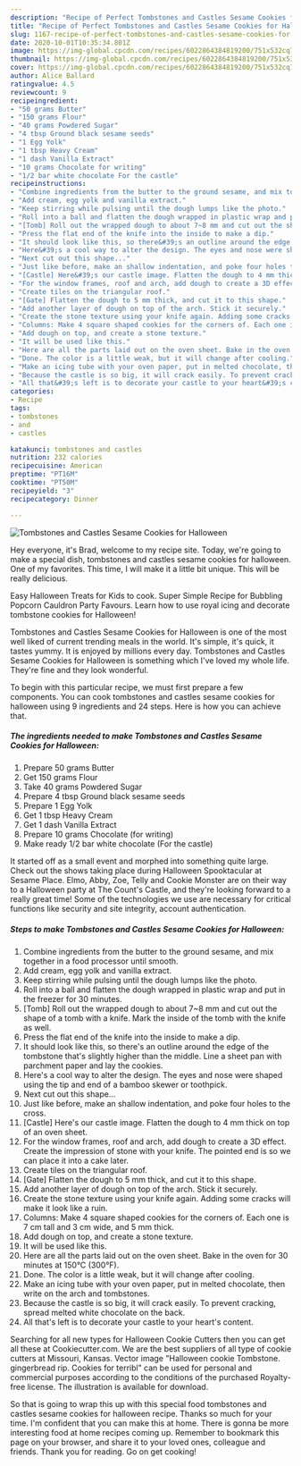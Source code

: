 ```yaml
---
description: "Recipe of Perfect Tombstones and Castles Sesame Cookies for Halloween"
title: "Recipe of Perfect Tombstones and Castles Sesame Cookies for Halloween"
slug: 1167-recipe-of-perfect-tombstones-and-castles-sesame-cookies-for-halloween
date: 2020-10-01T10:35:34.801Z
image: https://img-global.cpcdn.com/recipes/6022864384819200/751x532cq70/tombstones-and-castles-sesame-cookies-for-halloween-recipe-main-photo.jpg
thumbnail: https://img-global.cpcdn.com/recipes/6022864384819200/751x532cq70/tombstones-and-castles-sesame-cookies-for-halloween-recipe-main-photo.jpg
cover: https://img-global.cpcdn.com/recipes/6022864384819200/751x532cq70/tombstones-and-castles-sesame-cookies-for-halloween-recipe-main-photo.jpg
author: Alice Ballard
ratingvalue: 4.5
reviewcount: 9
recipeingredient:
- "50 grams Butter"
- "150 grams Flour"
- "40 grams Powdered Sugar"
- "4 tbsp Ground black sesame seeds"
- "1 Egg Yolk"
- "1 tbsp Heavy Cream"
- "1 dash Vanilla Extract"
- "10 grams Chocolate for writing"
- "1/2 bar white chocolate For the castle"
recipeinstructions:
- "Combine ingredients from the butter to the ground sesame, and mix together in a food processor until smooth."
- "Add cream, egg yolk and vanilla extract."
- "Keep stirring while pulsing until the dough lumps like the photo."
- "Roll into a ball and flatten the dough wrapped in plastic wrap and put in the freezer for 30 minutes."
- "[Tomb] Roll out the wrapped dough to about 7~8 mm and cut out the shape of a tomb with a knife. Mark the inside of the tomb with the knife as well."
- "Press the flat end of the knife into the inside to make a dip."
- "It should look like this, so there&#39;s an outline around the edge of the tombstone that&#39;s slightly higher than the middle. Line a sheet pan with parchment paper and lay the cookies."
- "Here&#39;s a cool way to alter the design. The eyes and nose were shaped using the tip and end of a bamboo skewer or toothpick."
- "Next cut out this shape..."
- "Just like before, make an shallow indentation, and poke four holes to the cross."
- "[Castle] Here&#39;s our castle image. Flatten the dough to 4 mm thick on top of an oven sheet."
- "For the window frames, roof and arch, add dough to create a 3D effect. Create the impression of stone with your knife. The pointed end is so we can place it into a cake later."
- "Create tiles on the triangular roof."
- "[Gate] Flatten the dough to 5 mm thick, and cut it to this shape."
- "Add another layer of dough on top of the arch. Stick it securely."
- "Create the stone texture using your knife again. Adding some cracks will make it look like a ruin."
- "Columns: Make 4 square shaped cookies for the corners of. Each one is 7 cm tall and 3 cm wide, and 5 mm thick."
- "Add dough on top, and create a stone texture."
- "It will be used like this."
- "Here are all the parts laid out on the oven sheet. Bake in the oven for 30 minutes at 150°C (300°F)."
- "Done. The color is a little weak, but it will change after cooling."
- "Make an icing tube with your oven paper, put in melted chocolate, then write on the arch and tombstones."
- "Because the castle is so big, it will crack easily. To prevent cracking, spread melted white chocolate on the back."
- "All that&#39;s left is to decorate your castle to your heart&#39;s content."
categories:
- Recipe
tags:
- tombstones
- and
- castles

katakunci: tombstones and castles 
nutrition: 232 calories
recipecuisine: American
preptime: "PT16M"
cooktime: "PT50M"
recipeyield: "3"
recipecategory: Dinner

---
```



![Tombstones and Castles Sesame Cookies for Halloween](https://img-global.cpcdn.com/recipes/6022864384819200/751x532cq70/tombstones-and-castles-sesame-cookies-for-halloween-recipe-main-photo.jpg)

Hey everyone, it's Brad, welcome to my recipe site. Today, we're going to make a special dish, tombstones and castles sesame cookies for halloween. One of my favorites. This time, I will make it a little bit unique. This will be really delicious.

Easy Halloween Treats for Kids to cook. Super Simple Recipe for Bubbling Popcorn Cauldron Party Favours. Learn how to use royal icing and decorate tombstone cookies for Halloween!

Tombstones and Castles Sesame Cookies for Halloween is one of the most well liked of current trending meals in the world. It's simple, it's quick, it tastes yummy. It is enjoyed by millions every day. Tombstones and Castles Sesame Cookies for Halloween is something which I've loved my whole life. They're fine and they look wonderful.


To begin with this particular recipe, we must first prepare a few components. You can cook tombstones and castles sesame cookies for halloween using 9 ingredients and 24 steps. Here is how you can achieve that.

<!--inarticleads1-->

##### The ingredients needed to make Tombstones and Castles Sesame Cookies for Halloween:

1. Prepare 50 grams Butter
1. Get 150 grams Flour
1. Take 40 grams Powdered Sugar
1. Prepare 4 tbsp Ground black sesame seeds
1. Prepare 1 Egg Yolk
1. Get 1 tbsp Heavy Cream
1. Get 1 dash Vanilla Extract
1. Prepare 10 grams Chocolate (for writing)
1. Make ready 1/2 bar white chocolate (For the castle)


It started off as a small event and morphed into something quite large. Check out the shows taking place during Halloween Spooktacular at Sesame Place. Elmo, Abby, Zoe, Telly and Cookie Monster are on their way to a Halloween party at The Count&#39;s Castle, and they&#39;re looking forward to a really great time! Some of the technologies we use are necessary for critical functions like security and site integrity, account authentication. 

<!--inarticleads2-->

##### Steps to make Tombstones and Castles Sesame Cookies for Halloween:

1. Combine ingredients from the butter to the ground sesame, and mix together in a food processor until smooth.
1. Add cream, egg yolk and vanilla extract.
1. Keep stirring while pulsing until the dough lumps like the photo.
1. Roll into a ball and flatten the dough wrapped in plastic wrap and put in the freezer for 30 minutes.
1. [Tomb] Roll out the wrapped dough to about 7~8 mm and cut out the shape of a tomb with a knife. Mark the inside of the tomb with the knife as well.
1. Press the flat end of the knife into the inside to make a dip.
1. It should look like this, so there&#39;s an outline around the edge of the tombstone that&#39;s slightly higher than the middle. Line a sheet pan with parchment paper and lay the cookies.
1. Here&#39;s a cool way to alter the design. The eyes and nose were shaped using the tip and end of a bamboo skewer or toothpick.
1. Next cut out this shape...
1. Just like before, make an shallow indentation, and poke four holes to the cross.
1. [Castle] Here&#39;s our castle image. Flatten the dough to 4 mm thick on top of an oven sheet.
1. For the window frames, roof and arch, add dough to create a 3D effect. Create the impression of stone with your knife. The pointed end is so we can place it into a cake later.
1. Create tiles on the triangular roof.
1. [Gate] Flatten the dough to 5 mm thick, and cut it to this shape.
1. Add another layer of dough on top of the arch. Stick it securely.
1. Create the stone texture using your knife again. Adding some cracks will make it look like a ruin.
1. Columns: Make 4 square shaped cookies for the corners of. Each one is 7 cm tall and 3 cm wide, and 5 mm thick.
1. Add dough on top, and create a stone texture.
1. It will be used like this.
1. Here are all the parts laid out on the oven sheet. Bake in the oven for 30 minutes at 150°C (300°F).
1. Done. The color is a little weak, but it will change after cooling.
1. Make an icing tube with your oven paper, put in melted chocolate, then write on the arch and tombstones.
1. Because the castle is so big, it will crack easily. To prevent cracking, spread melted white chocolate on the back.
1. All that&#39;s left is to decorate your castle to your heart&#39;s content.


Searching for all new types for Halloween Cookie Cutters then you can get all these at Cookiecutter.com. We are the best suppliers of all type of cookie cutters at Missouri, Kansas. Vector image &#34;Halloween cookie Tombstone. gingerbread rip. Cookies for terribl&#34; can be used for personal and commercial purposes according to the conditions of the purchased Royalty-free license. The illustration is available for download. 

So that is going to wrap this up with this special food tombstones and castles sesame cookies for halloween recipe. Thanks so much for your time. I'm confident that you can make this at home. There is gonna be more interesting food at home recipes coming up. Remember to bookmark this page on your browser, and share it to your loved ones, colleague and friends. Thank you for reading. Go on get cooking!
